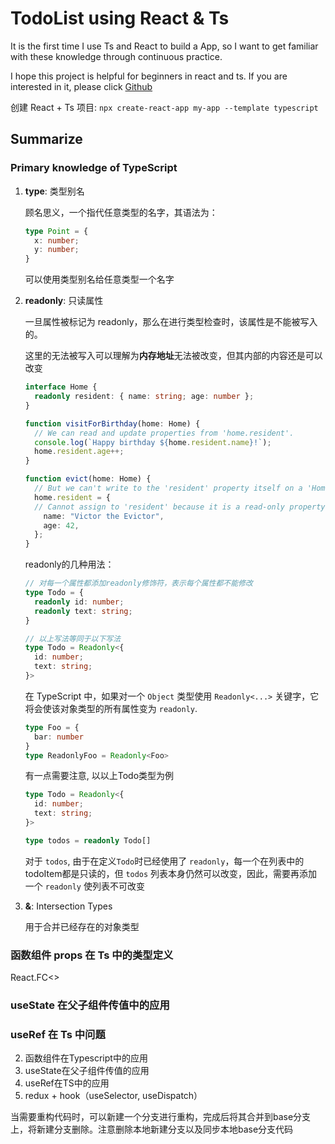 # TodoList using React & Ts

It is the first time I use Ts and React to build a App, so I want to get familiar with these knowledge through continuous practice.

I hope this project is helpful for beginners in react and ts. If you are interested in it, please click [Github](git@github.com:lyx-jay/todots.git)

创建 React + Ts 项目: `npx create-react-app my-app --template typescript`

## Summarize

### Primary knowledge of TypeScript 

1. **type**: 类型别名

    顾名思义，一个指代任意类型的名字，其语法为：

    ```ts
    type Point = {
      x: number;
      y: number;
    }
    ```
    可以使用类型别名给任意类型一个名字

2. **readonly**: 只读属性

    一旦属性被标记为 readonly，那么在进行类型检查时，该属性是不能被写入的。

    这里的无法被写入可以理解为**内存地址**无法被改变，但其内部的内容还是可以改变
    ```ts
    interface Home {
      readonly resident: { name: string; age: number };
    }
 
    function visitForBirthday(home: Home) {
      // We can read and update properties from 'home.resident'.
      console.log(`Happy birthday ${home.resident.name}!`);
      home.resident.age++;
    }
 
    function evict(home: Home) {
      // But we can't write to the 'resident' property itself on a 'Home'.
      home.resident = {
      // Cannot assign to 'resident' because it is a read-only property.
        name: "Victor the Evictor",
        age: 42,
      };
    }
    ```

    readonly的几种用法：
    ```ts
    // 对每一个属性都添加readonly修饰符，表示每个属性都不能修改
    type Todo = {
      readonly id: number;
      readonly text: string;
    }

    // 以上写法等同于以下写法
    type Todo = Readonly<{
      id: number;
      text: string;
    }>
    ```

    在 TypeScript 中，如果对一个 `Object` 类型使用 `Readonly<...>` 关键字，它将会使该对象类型的所有属性变为 `readonly`.

    ```ts
    type Foo = {
      bar: number
    }
    type ReadonlyFoo = Readonly<Foo>
    ```

    有一点需要注意, 以以上Todo类型为例
    ```ts
    type Todo = Readonly<{
      id: number;
      text: string;
    }>

    type todos = readonly Todo[]
    ```
    对于 `todos`, 由于在定义`Todo`时已经使用了 `readonly`，每一个在列表中的todoItem都是只读的，但 `todos` 列表本身仍然可以改变，因此，需要再添加一个 `readonly` 使列表不可改变

3. **&**: Intersection Types

    用于合并已经存在的对象类型

### 函数组件 props 在 Ts 中的类型定义

React.FC<>
### useState 在父子组件传值中的应用

### useRef 在 Ts 中问题
2. 函数组件在Typescript中的应用
3. useState在父子组件传值的应用
4. useRef在TS中的应用
5. redux + hook（useSelector, useDispatch）


当需要重构代码时，可以新建一个分支进行重构，完成后将其合并到base分支上，将新建分支删除。注意删除本地新建分支以及同步本地base分支代码